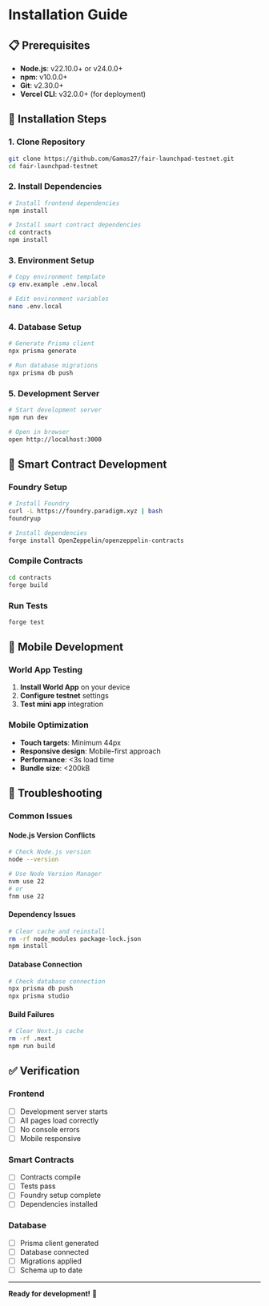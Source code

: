 # Installation Guide

## 📋 Prerequisites

- **Node.js**: v22.10.0+ or v24.0.0+
- **npm**: v10.0.0+
- **Git**: v2.30.0+
- **Vercel CLI**: v32.0.0+ (for deployment)

## 🚀 Installation Steps

### **1. Clone Repository**
```bash
git clone https://github.com/Gamas27/fair-launchpad-testnet.git
cd fair-launchpad-testnet
```

### **2. Install Dependencies**
```bash
# Install frontend dependencies
npm install

# Install smart contract dependencies
cd contracts
npm install
```

### **3. Environment Setup**
```bash
# Copy environment template
cp env.example .env.local

# Edit environment variables
nano .env.local
```

### **4. Database Setup**
```bash
# Generate Prisma client
npx prisma generate

# Run database migrations
npx prisma db push
```

### **5. Development Server**
```bash
# Start development server
npm run dev

# Open in browser
open http://localhost:3000
```

## 🔧 Smart Contract Development

### **Foundry Setup**
```bash
# Install Foundry
curl -L https://foundry.paradigm.xyz | bash
foundryup

# Install dependencies
forge install OpenZeppelin/openzeppelin-contracts
```

### **Compile Contracts**
```bash
cd contracts
forge build
```

### **Run Tests**
```bash
forge test
```

## 📱 Mobile Development

### **World App Testing**
1. **Install World App** on your device
2. **Configure testnet** settings
3. **Test mini app** integration

### **Mobile Optimization**
- **Touch targets**: Minimum 44px
- **Responsive design**: Mobile-first approach
- **Performance**: <3s load time
- **Bundle size**: <200kB

## 🚨 Troubleshooting

### **Common Issues**

#### **Node.js Version Conflicts**
```bash
# Check Node.js version
node --version

# Use Node Version Manager
nvm use 22
# or
fnm use 22
```

#### **Dependency Issues**
```bash
# Clear cache and reinstall
rm -rf node_modules package-lock.json
npm install
```

#### **Database Connection**
```bash
# Check database connection
npx prisma db push
npx prisma studio
```

#### **Build Failures**
```bash
# Clear Next.js cache
rm -rf .next
npm run build
```

## ✅ Verification

### **Frontend**
- [ ] Development server starts
- [ ] All pages load correctly
- [ ] No console errors
- [ ] Mobile responsive

### **Smart Contracts**
- [ ] Contracts compile
- [ ] Tests pass
- [ ] Foundry setup complete
- [ ] Dependencies installed

### **Database**
- [ ] Prisma client generated
- [ ] Database connected
- [ ] Migrations applied
- [ ] Schema up to date

---

**Ready for development!** 🚀
